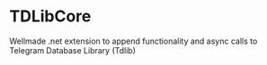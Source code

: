 # TDLibCore
 Wellmade .net extension to append functionality and async calls to Telegram Database Library (Tdlib)
